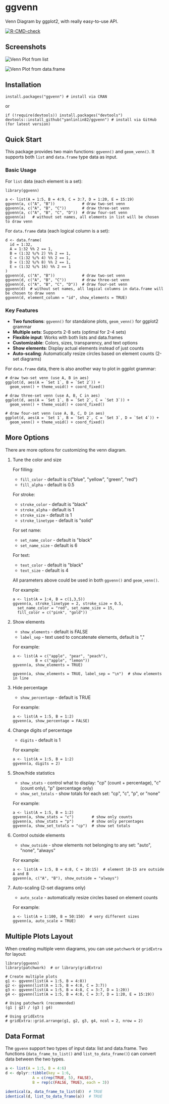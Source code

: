 # ggvenn

Venn Diagram by ggplot2, with really easy-to-use API.

<!-- badges: start -->
[![R-CMD-check](https://github.com/yanlinlin82/ggvenn/actions/workflows/R-CMD-check.yaml/badge.svg)](https://github.com/yanlinlin82/ggvenn/actions/workflows/R-CMD-check.yaml)
<!-- badges: end -->

## Screenshots

![Venn Plot from list](figures/ggvenn_list.png)

![Venn Plot from data.frame](figures/ggvenn_data.frame.png)

## Installation

```{r}
install.packages("ggvenn") # install via CRAN
```

or

```{r}
if (!require(devtools)) install.packages("devtools")
devtools::install_github("yanlinlin82/ggvenn") # install via GitHub (for latest version)
```

## Quick Start

This package provides two main functions: `ggvenn()` and `geom_venn()`. It supports both `list` and `data.frame` type data as input.

### Basic Usage

For `list` data (each element is a set):

```{r}
library(ggvenn)

a <- list(A = 1:5, B = 4:9, C = 3:7, D = 1:20, E = 15:19)
ggvenn(a, c("A", "B"))            # draw two-set venn
ggvenn(a, c("A", "B", "C"))       # draw three-set venn
ggvenn(a, c("A", "B", "C", "D"))  # draw four-set venn
ggvenn(a)   # without set names, all elements in list will be chosen to draw venn
```

For `data.frame` data (each logical column is a set):

```{r}
d <- data.frame(
  id = 1:32,
  A = 1:32 %% 2 == 1,
  B = (1:32 %/% 2) %% 2 == 1,
  C = (1:32 %/% 4) %% 2 == 1,
  D = (1:32 %/% 8) %% 2 == 1,
  E = (1:32 %/% 16) %% 2 == 1
)
ggvenn(d, c("A", "B"))            # draw two-set venn
ggvenn(d, c("A", "B", "C"))       # draw three-set venn
ggvenn(d, c("A", "B", "C", "D"))  # draw four-set venn
ggvenn(d)  # without set names, all logical columns in data.frame will be chosen to draw venn
ggvenn(d, element_column = "id", show_elements = TRUE)
```

### Key Features

- **Two functions**: `ggvenn()` for standalone plots, `geom_venn()` for ggplot2 grammar
- **Multiple sets**: Supports 2-8 sets (optimal for 2-4 sets)
- **Flexible input**: Works with both lists and data.frames
- **Customizable**: Colors, sizes, transparency, and text options
- **Show elements**: Display actual elements instead of just counts
- **Auto-scaling**: Automatically resize circles based on element counts (2-set diagrams)

For `data.frame` data, there is also another way to plot in ggplot grammar:

```{r}
# draw two-set venn (use A, B in aes)
ggplot(d, aes(A = `Set 1`, B = `Set 2`)) +
  geom_venn() + theme_void() + coord_fixed()

# draw three-set venn (use A, B, C in aes)
ggplot(d, aes(A = `Set 1`, B = `Set 2`, C = `Set 3`)) +
  geom_venn() + theme_void() + coord_fixed()

# draw four-set venn (use A, B, C, D in aes)
ggplot(d, aes(A = `Set 1`, B = `Set 2`, C = `Set 3`, D = `Set 4`)) +
  geom_venn() + theme_void() + coord_fixed()
```

## More Options

There are more options for customizing the venn diagram.

1. Tune the color and size

    For filling:

    - `fill_color` - default is c("blue", "yellow", "green", "red")
    - `fill_alpha` - default is 0.5

    For stroke:

    - `stroke_color` - default is "black"
    - `stroke_alpha` - default is 1
    - `stroke_size` - default is 1
    - `stroke_linetype` - default is "solid"

    For set name:

    - `set_name_color` - default is "black"
    - `set_name_size` - default is 6

    For text:

    - `text_color` - default is "black"
    - `text_size` - default is 4

    All parameters above could be used in both `ggvenn()` and `geom_venn()`.

    For example:

    ```{r}
    a <- list(A = 1:4, B = c(1,3,5))
    ggvenn(a, stroke_linetype = 2, stroke_size = 0.5,
      set_name_color = "red", set_name_size = 15,
      fill_color = c("pink", "gold"))
    ```

2. Show elements

    - `show_elements` - default is FALSE
    - `label_sep` - text used to concatenate elements, default is ","

    For example:

    ```{r}
    a <- list(A = c("apple", "pear", "peach"),
              B = c("apple", "lemon"))
    ggvenn(a, show_elements = TRUE)

    ggvenn(a, show_elements = TRUE, label_sep = "\n")  # show elements in line
    ```

3. Hide percentage

    - `show_percentage` - default is TRUE

    For example:

    ```{r}
    a <- list(A = 1:5, B = 1:2)
    ggvenn(a, show_percentage = FALSE)
    ```

4. Change digits of percentage

    - `digits` - default is 1

    For example:

    ```{r}
    a <- list(A = 1:5, B = 1:2)
    ggvenn(a, digits = 2)
    ```

5. Show/hide statistics

    - `show_stats` - control what to display: "cp" (count + percentage), "c" (count only), "p" (percentage only)
    - `show_set_totals` - show totals for each set: "cp", "c", "p", or "none"

    For example:

    ```{r}
    a <- list(A = 1:5, B = 1:2)
    ggvenn(a, show_stats = "c")        # show only counts
    ggvenn(a, show_stats = "p")        # show only percentages
    ggvenn(a, show_set_totals = "cp")  # show set totals
    ```

6. Control outside elements

    - `show_outside` - show elements not belonging to any set: "auto", "none", "always"

    For example:

    ```{r}
    a <- list(A = 1:5, B = 4:8, C = 10:15)  # element 10-15 are outside A and B
    ggvenn(a, c("A", "B"), show_outside = "always")
    ```

7. Auto-scaling (2-set diagrams only)

    - `auto_scale` - automatically resize circles based on element counts

    For example:

    ```{r}
    a <- list(A = 1:100, B = 50:150)  # very different sizes
    ggvenn(a, auto_scale = TRUE)
    ```

## Multiple Plots Layout

When creating multiple venn diagrams, you can use `patchwork` or `gridExtra` for layout:

```{r}
library(ggvenn)
library(patchwork)  # or library(gridExtra)

# Create multiple plots
g1 <- ggvenn(list(A = 1:5, B = 4:8))
g2 <- ggvenn(list(A = 1:5, B = 4:8, C = 3:7))
g3 <- ggvenn(list(A = 1:5, B = 4:8, C = 3:7, D = 1:20))
g4 <- ggvenn(list(A = 1:5, B = 4:8, C = 3:7, D = 1:20, E = 15:19))

# Using patchwork (recommended)
(g1 | g2) / (g3 | g4)

# Using gridExtra
# gridExtra::grid.arrange(g1, g2, g3, g4, ncol = 2, nrow = 2)
```

## Data Format

The `ggvenn` support two types of input data: list and data.frame. Two functions (`data_frame_to_list()` and `list_to_data_frame()`) can convert data between the two types.

```r
a <- list(A = 1:5, B = 4:6)
d <- dplyr::tibble(key = 1:6,
            A = c(rep(TRUE, 5), FALSE),
            B = rep(c(FALSE, TRUE), each = 3))

identical(a, data_frame_to_list(d))  # TRUE
identical(d, list_to_data_frame(a))  # TRUE
```
